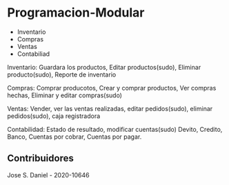 # Programacion-Modular
- Inventario
- Compras 
- Ventas
- Contabiliad

Inventario: Guardara los productos, Editar productos(sudo), Eliminar producto(sudo), Reporte de inventario

Compras: Comprar producotos, Crear y comprar productos, Ver compras hechas, Eliminar y editar compras(sudo)

Ventas: Vender, ver las ventas realizadas, editar pedidos(sudo), eliminar pedidos(sudo), caja registradora

Contabilidad: Estado de resultado, modificar cuentas(sudo) Devito, Credito, Banco, Cuentas por cobrar, Cuentas por pagar.

## Contribuidores
Jose S. Daniel - 2020-10646

